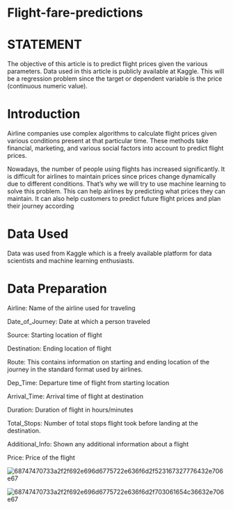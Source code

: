 # Flight-fare-predictions 

# STATEMENT
The objective of this article is to predict flight prices given the various parameters. Data used in this article is publicly available at Kaggle. This will be a regression problem since the target or dependent variable is the price (continuous numeric value).

# Introduction
Airline companies use complex algorithms to calculate flight prices given various conditions present at that particular time. These methods take financial, marketing, and various social factors into account to predict flight prices.

Nowadays, the number of people using flights has increased significantly. It is difficult for airlines to maintain prices since prices change dynamically due to different conditions. That’s why we will try to use machine learning to solve this problem. This can help airlines by predicting what prices they can maintain. It can also help customers to predict future flight prices and plan their journey according

# Data Used
Data was used from Kaggle which is a freely available platform for data scientists and machine learning enthusiasts.

 # Data Preparation
 Airline: Name of the airline used for traveling

Date_of_Journey: Date at which a person traveled

Source: Starting location of flight

Destination: Ending location of flight

Route: This contains information on starting and ending location of the journey in the standard format used by airlines.

Dep_Time: Departure time of flight from starting location

Arrival_Time: Arrival time of flight at destination

Duration: Duration of flight in hours/minutes

Total_Stops: Number of total stops flight took before landing at the destination.

Additional_Info: Shown any additional information about a flight

Price: Price of the flight

![68747470733a2f2f692e696d6775722e636f6d2f523167327776432e706e67](https://user-images.githubusercontent.com/92904827/203712473-6a2820fd-39b0-4052-b077-42f9a8e3fe6f.png)


![68747470733a2f2f692e696d6775722e636f6d2f703061654c36632e706e67](https://user-images.githubusercontent.com/92904827/203712437-f9121a21-2893-4a20-8269-9bb11c5fa24b.png)
